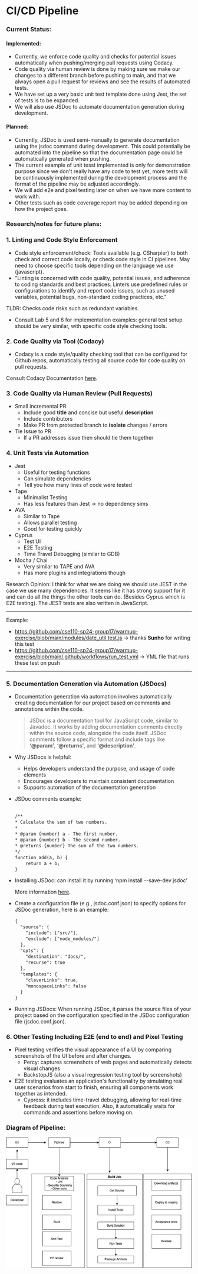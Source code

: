 # CI/CD Pipeline

### Current Status:

#### Implemented:

- Currently, we enforce code quality and checks for potential issues automatically when pushing/merging pull requests using Codacy.
- Code quality via human review is done by making sure we make our changes to a different branch before pushing to main, and that we always open a pull request for reviews and see the results of automated tests.
- We have set up a very basic unit test template done using Jest, the set of tests is to be expanded.
- We will also use JSDoc to automate documentation generation during development.

#### Planned:

- Currently, JSDoc is used semi-manually to generate documentation using the jsdoc command during development. This could potentially be automated into the pipeline so that the documentation page could be automatically generated when pushing.
- The current example of unit tesst implemented is only for demonstration purpose since we don't really have any code to test yet, more tests will be continuously implemented during the development process and the format of the pipeline may be adjusted accordingly.
- We will add e2e and pixel testing later on when we have more content to work with.
- Other tests such as code coverage report may be added depending on how the project goes.

### Research/notes for future plans:

### 1. Linting and Code Style Enforcement

- Code style enforcement/check: Tools available (e.g. CSharpier) to both check and correct code locally, or check code style in CI pipelines. May need to choose specific tools depending on the language we use (javascript).
- "Linting is concerned with code quality, potential issues, and adherence to coding standards and best practices. Linters use predefined rules or configurations to identify and report code issues, such as unused variables, potential bugs, non-standard coding practices, etc."

TLDR: Checks code risks such as redundant variables.

- Consult Lab 5 and 6 for implementation examples: general test setup should be very similar, with specific code style checking tools.

### 2. Code Quality via Tool (Codacy)

- Codacy is a code style/quality checking tool that can be configured for Github repos, automatically testing all source code for code quality on pull requests.

Consult Codacy Documentation [here](https://docs.codacy.com/getting-started/integrating-codacy-with-your-git-workflow/#integrating-codacy-with-your-git-workflow).

### 3. Code Quality via Human Review (Pull Requests)

- Small incremental PR
  - Include good **title** and concise but useful **description**
  - Include contributors
  - Make PR from protected branch to **isolate** changes / errors
- Tie Issue to PR
  - If a PR addresses issue then should tie them together

### 4. Unit Tests via Automation

- Jest
  - Useful for testing functions
  - Can simulate dependencies
  - Tell you how many lines of code were tested
- Tape
  - Minimalist Testing
  - Has less features than Jest -> no dependency sims
- AVA
  - Similar to Tape
  - Allows parallel testing
  - Good for testing quickly
- Cyprus
  - Test UI
  - E2E Testing
  - Time Travel Debugging (similar to GDB)
- Mocha / Chai
  - Very similar to TAPE and AVA
  - Has more plugins and integrations though

Research Opinion: I think for what we are doing we should use JEST in the case we use many dependencies. It seems like it has strong support for it and can do all the things the other tools can do. (Besides Cyprus which is E2E testing). The JEST tests are also written in JavaScript.

---

Example:

- https://github.com/cse110-sp24-group17/warmup-exercise/blob/main/modules/date_util.test.js -> thanks **Sunho** for writing this test
- https://github.com/cse110-sp24-group17/warmup-exercise/blob/main/.github/workflows/run_test.yml -> YML file that runs these test on push

---

### 5. Documentation Generation via Automation (JSDocs)

- Documentation generation via automation involves automatically creating documentation for our project based on comments and annotations within the code.

  > JSDoc is a documentation tool for JavaScript code, similar to Javadoc. It works by adding documentation comments directly within the source code, alongside the code itself. JSDoc comments follow a specific format and include tags like **‘@param’**, **‘@returns’**, and **‘@description’**.

- Why JSDocs is helpful:
  - Helps developers understand the purpose, and usage of code elements
  - Encourages developers to maintain consistent documentation
  - Supports automation of the documentation generation
- JSDoc comments example:

  ```

  /**
  * Calculate the sum of two numbers.
  *
  * @param {number} a - The first number.
  * @param {number} b - The second number.
  * @returns {number} The sum of the two numbers.
  */
  function add(a, b) {
      return a + b;
  }

  ```

- Installing JSDoc: can install it by running ‘npm install --save-dev jsdoc’

  More information [here](https://jsdoc.app/).

- Create a configuration file (e.g., jsdoc.conf.json) to specify options for JSDoc generation, here is an example:

  ```
  {
    "source": {
      "include": ["src/"],
      "exclude": ["node_modules/"]
    },
    "opts": {
      "destination": "docs/",
      "recurse": true
    },
    "templates": {
      "cleverLinks": true,
      "monospaceLinks": false
    }
  }

  ```

- Running JSDocs: When running JSDoc, it parses the source files of your project based on the configuration specified in the JSDoc configuration file (jsdoc.conf.json).

### 6. Other Testing Including E2E (end to end) and Pixel Testing

- Pixel testing verifies the visual appearance of a UI by comparing screenshots of the UI before and after changes.
  - Percy: captures screenshots of web pages and automatically detects visual changes
  - BackstopJS (also a visual regression testing tool by screenshots)
- E2E testing evaluates an application's functionality by simulating real user scenarios from start to finish, ensuring all components work together as intended.
  - Cypress: it includes time-travel debugging, allowing for real-time feedback during test execution. Also, it automatically waits for commands and assertions before moving on.

### Diagram of Pipeline:

![](/admin/cipipeline/phase1.drawio.png)
